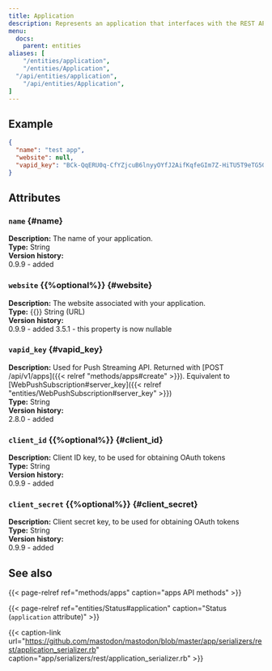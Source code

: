 ```yaml
---
title: Application
description: Represents an application that interfaces with the REST API to access accounts or post statuses.
menu:
  docs:
    parent: entities
aliases: [
	"/entities/application",
	"/entities/Application",
  "/api/entities/application",
	"/api/entities/Application",
]
---
```


## Example

```json
{
  "name": "test app",
  "website": null,
  "vapid_key": "BCk-QqERU0q-CfYZjcuB6lnyyOYfJ2AifKqfeGIm7Z-HiTU5T9eTG5GxVA0_OH5mMlI4UkkDTpaZwozy0TzdZ2M="
}
```

## Attributes

### `name` {#name}

**Description:** The name of your application.\
**Type:** String\
**Version history:**\
0.9.9 - added

### `website` {{%optional%}} {#website}

**Description:** The website associated with your application.\
**Type:** {{<nullable>}} String (URL)\
**Version history:**\
0.9.9 - added
3.5.1 - this property is now nullable

### `vapid_key` {#vapid_key}

**Description:** Used for Push Streaming API. Returned with [POST /api/v1/apps]({{< relref "methods/apps#create" >}}). Equivalent to [WebPushSubscription#server_key]({{< relref "entities/WebPushSubscription#server_key" >}})\
**Type:** String\
**Version history:**\
2.8.0 - added

### `client_id` {{%optional%}} {#client_id}

**Description:** Client ID key, to be used for obtaining OAuth tokens\
**Type:** String\
**Version history:**\
0.9.9 - added

### `client_secret` {{%optional%}} {#client_secret}

**Description:** Client secret key, to be used for obtaining OAuth tokens\
**Type:** String\
**Version history:**\
0.9.9 - added

## See also

{{< page-relref ref="methods/apps" caption="apps API methods" >}}

{{< page-relref ref="entities/Status#application" caption="Status (`application` attribute)" >}}

{{< caption-link url="https://github.com/mastodon/mastodon/blob/master/app/serializers/rest/application_serializer.rb" caption="app/serializers/rest/application_serializer.rb" >}}
